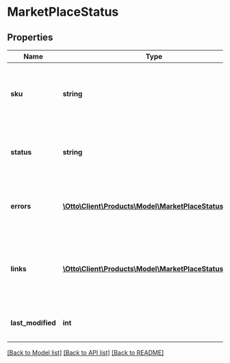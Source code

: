 # MarketPlaceStatus

## Properties
Name | Type | Description | Notes
------------ | ------------- | ------------- | -------------
**sku** | **string** | Partner-unique identifier for a product variation provided by the partner | [optional] 
**status** | **string** | the status of the variation on the OTTO market place | [optional] 
**errors** | [**\Otto\Client\Products\Model\MarketPlaceStatusError[]**](MarketPlaceStatusError.md) | errors that occurred when processing the variation | [optional] 
**links** | [**\Otto\Client\Products\Model\MarketPlaceStatusLink[]**](MarketPlaceStatusLink.md) | contains the link to the partner variation data and to the product in OTTO shop | [optional] 
**last_modified** | **int** | last change of the marketplace status | [optional] 

[[Back to Model list]](../../README.md#documentation-for-models) [[Back to API list]](../../README.md#documentation-for-api-endpoints) [[Back to README]](../../README.md)

